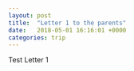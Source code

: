 ```yaml
---
layout: post
title:  "Letter 1 to the parents"
date:   2018-05-01 16:16:01 +0000
categories: trip
---
```


Test Letter 1